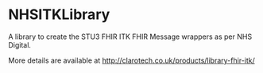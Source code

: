 # NHSITKLibrary
A library to create the STU3 FHIR ITK FHIR Message wrappers as per NHS Digital.

More details are available at http://clarotech.co.uk/products/library-fhir-itk/
